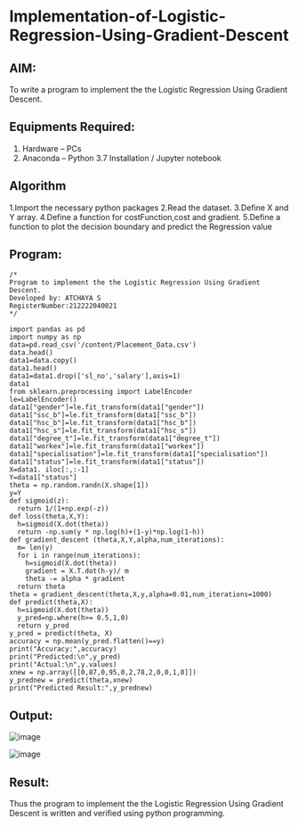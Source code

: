 # Implementation-of-Logistic-Regression-Using-Gradient-Descent

## AIM:
To write a program to implement the the Logistic Regression Using Gradient Descent.

## Equipments Required:
1. Hardware – PCs
2. Anaconda – Python 3.7 Installation / Jupyter notebook

## Algorithm
1.Import the necessary python packages
2.Read the dataset.
3.Define X and Y array.
4.Define a function for costFunction,cost and gradient.
5.Define a function to plot the decision boundary and predict the Regression value 
 

## Program:
```
/*
Program to implement the the Logistic Regression Using Gradient Descent.
Developed by: ATCHAYA S
RegisterNumber:212222040021  
*/
```
```
import pandas as pd
import numpy as np
data=pd.read_csv('/content/Placement_Data.csv')
data.head()
data1=data.copy()
data1.head()
data1=data1.drop(['sl_no','salary'],axis=1)
data1
from sklearn.preprocessing import LabelEncoder
le=LabelEncoder()
data1["gender"]=le.fit_transform(data1["gender"])
data1["ssc_b"]=le.fit_transform(data1["ssc_b"])
data1["hsc_b"]=le.fit_transform(data1["hsc_b"])
data1["hsc_s"]=le.fit_transform(data1["hsc_s"])
data1["degree_t"]=le.fit_transform(data1["degree_t"])
data1["workex"]=le.fit_transform(data1["workex"])
data1["specialisation"]=le.fit_transform(data1["specialisation"])
data1["status"]=le.fit_transform(data1["status"])
X=data1. iloc[:,:-1]
Y=data1["status"]
theta = np.random.randn(X.shape[1])
y=Y
def sigmoid(z):
  return 1/(1+np.exp(-z))
def loss(theta,X,Y):
  h=sigmoid(X.dot(theta))
  return -np.sum(y * np.log(h)+(1-y)*np.log(1-h))
def gradient_descent (theta,X,Y,alpha,num_iterations):
  m= len(y)
  for i in range(num_iterations):
    h=sigmoid(X.dot(theta))
    gradient = X.T.dot(h-y)/ m
    theta -= alpha * gradient
  return theta
theta = gradient_descent(theta,X,y,alpha=0.01,num_iterations=1000)
def predict(theta,X):
  h=sigmoid(X.dot(theta))
  y_pred=np.where(h>= 0.5,1,0)
  return y_pred
y_pred = predict(theta, X)
accuracy = np.mean(y_pred.flatten()==y)
print("Accuracy:",accuracy)
print("Predicted:\n",y_pred)
print("Actual:\n",y.values)
xnew = np.array([[0,87,0,95,0,2,78,2,0,0,1,0]])
y_prednew = predict(theta,xnew)
print("Predicted Result:",y_prednew)
```

## Output:
![image](https://github.com/AtchayaSundaramoorthy/-Implementation-of-Logistic-Regression-Using-Gradient-Descent/assets/119393516/6fb70fc7-68a4-48d9-bbd9-06d02e4668b4)

![image](https://github.com/AtchayaSundaramoorthy/-Implementation-of-Logistic-Regression-Using-Gradient-Descent/assets/119393516/b2037d20-3ee7-4e1c-884a-99c1236f8345)

## Result:
Thus the program to implement the the Logistic Regression Using Gradient Descent is written and verified using python programming.


